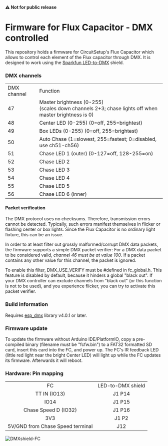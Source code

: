 **&#9888; Not for public release**

# Firmware for Flux Capacitor - DMX controlled

This repository holds a firmware for CircuitSetup's Flux Capacitor which allows to control each element of the Flux capacitor through DMX. It is designed to work using the [Sparkfun LED-to-DMX](https://www.sparkfun.com/products/15110) shield.

### DMX channels

<table>
    <tr><td>DMX channel</td><td>Function</td></tr>
    <tr><td>47</td><td>Master brightness (0-255)<br>(scales down channels 2+3; chase lights off when master brightness is 0)</td></tr>
    <tr><td>48</td><td>Center LED (0-255) (0=off, 255=brightest)</td></tr>
    <tr><td>49</td><td>Box LEDs   (0-255) (0=off, 255=brightest)</td></tr>
    <tr><td>50</td><td>Auto Chase (1=slowest, 255=fastest; 0=disabled, use ch51-ch56)</tr>
    <tr><td>51</td><td>Chase LED 1 (outer) (0-127=off, 128-255=on)</td></tr>
    <tr><td>52</td><td>Chase LED 2</td></tr>
    <tr><td>53</td><td>Chase LED 3</td></tr>
    <tr><td>54</td><td>Chase LED 4</td></tr>
    <tr><td>55</td><td>Chase LED 5</td></tr>
    <tr><td>56</td><td>Chase LED 6 (inner)</td></tr>
</table>

#### Packet verification

The DMX protocol uses no checksums. Therefore, transmission errors cannot be detected. Typically, such errors manifest themselves in flicker or flashing center or box lights. Since the Flux Capacitor is no ordinary light fixture, this can be an issue.

In order to at least filter out grossly malformed/corrupt DMX data packets, the firmware supports a simple DMX packet verifier: For a DMX data packet to be considered valid, _channel 46 must be at value 100_. If a packet contains any other value for this channel, the packet is ignored. 

To enable this filter, DMX_USE_VERIFY must be #defined in fc_global.h. This feature is disabled by default, because it hinders a global "black out". If your DMX controller can exclude channels from "black out" (or this function is not to be used), and you experience flicker, you can try to activate this packet verifier.

### Build information

Requires [esp_dmx](https://github.com/someweisguy/esp_dmx) library v4.0.1 or later.

### Firmware update

To update the firmware without Arduino IDE/PlatformIO, copy a pre-compiled binary (filename must be "fcfw.bin") to a FAT32 formatted SD card, insert this card into the FC, and power up. The FC's IR feedback LED (little red light near the bright Center LED) will light up while the FC updates its firmware. Afterwards it will reboot.

### Hardware: Pin mapping

<table>
    <tr>
     <td align="center">FC</td><td align="center">LED-to-DMX shield</td>
    </tr>
    <tr>
     <td align="center">TT IN (IO13)</a></td>
     <td align="center">J1 P14</td>
    </tr>
    <tr>
     <td align="center">IO14</td>
     <td align="center">J1 P15</td>
    </tr>
    <tr>
     <td align="center">Chase Speed D (IO32)</td>
     <td align="center">J1 P16</td>
    </tr>
  <tr>
     <td align="center">3V3</td>
     <td align="center">J1 P2</td>
    </tr>
  <tr>
     <td align="center">5V/GND from Chase Speed terminal</td>
     <td align="center">J12</td>
    </tr>
</table>

![DMXshield-FC](https://github.com/realA10001986/Flux-Capacitor-DMX/assets/76924199/f3d95bd0-0271-481c-928b-cde795039f95)




